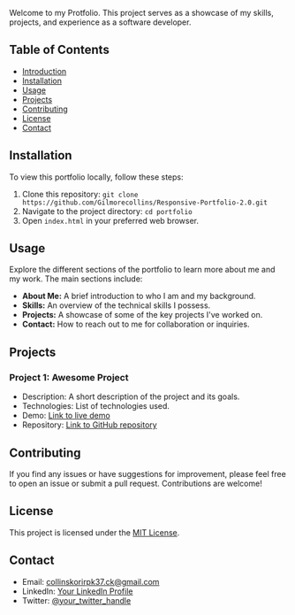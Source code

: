 Welcome to my Protfolio. This project serves as a showcase of my skills, projects, and experience as a software developer.

## Table of Contents

- [Introduction](#my-developer-portfolio)
- [Installation](#installation)
- [Usage](#usage)
- [Projects](#projects)
- [Contributing](#contributing)
- [License](#license)
- [Contact](#contact)

## Installation

To view this portfolio locally, follow these steps:

1. Clone this repository: `git clone https://github.com/Gilmorecollins/Responsive-Portfolio-2.0.git`
2. Navigate to the project directory: `cd portfolio`
3. Open `index.html` in your preferred web browser.

## Usage

Explore the different sections of the portfolio to learn more about me and my work. The main sections include:

- **About Me:** A brief introduction to who I am and my background.
- **Skills:** An overview of the technical skills I possess.
- **Projects:** A showcase of some of the key projects I've worked on.
- **Contact:** How to reach out to me for collaboration or inquiries.

## Projects

### Project 1: Awesome Project

- Description: A short description of the project and its goals.
- Technologies: List of technologies used.
- Demo: [Link to live demo](https://gilmorecollins.github.io/Responsive-Portfolio-2.0/)
- Repository: [Link to GitHub repository](https://github.com/Gilmorecollins/Responsive-Portfolio-2.0)

## Contributing

If you find any issues or have suggestions for improvement, please feel free to open an issue or submit a pull request. Contributions are welcome!

## License

This project is licensed under the [MIT License](LICENSE).

## Contact

- Email: collinskorirpk37.ck@gmail.com
- LinkedIn: [Your LinkedIn Profile](https://www.linkedin.com/in/gilmore-collins-0456a3245/)
- Twitter: [@your_twitter_handle](https://twitter.com/_korir_)

